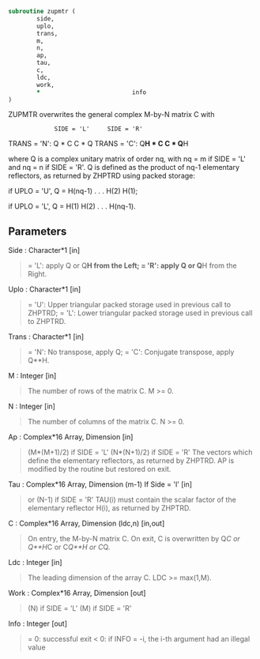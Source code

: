 ```fortran
subroutine zupmtr (
		side,
		uplo,
		trans,
		m,
		n,
		ap,
		tau,
		c,
		ldc,
		work,
		*                          info
)
```

 ZUPMTR overwrites the general complex M-by-N matrix C with

                 SIDE = 'L'     SIDE = 'R'
 TRANS = 'N':      Q * C          C * Q
 TRANS = 'C':      Q**H * C       C * Q**H

 where Q is a complex unitary matrix of order nq, with nq = m if
 SIDE = 'L' and nq = n if SIDE = 'R'. Q is defined as the product of
 nq-1 elementary reflectors, as returned by ZHPTRD using packed
 storage:

 if UPLO = 'U', Q = H(nq-1) . . . H(2) H(1);

 if UPLO = 'L', Q = H(1) H(2) . . . H(nq-1).

## Parameters
Side : Character*1 [in]
> = 'L': apply Q or Q**H from the Left;
> = 'R': apply Q or Q**H from the Right.

Uplo : Character*1 [in]
> = 'U': Upper triangular packed storage used in previous
> call to ZHPTRD;
> = 'L': Lower triangular packed storage used in previous
> call to ZHPTRD.

Trans : Character*1 [in]
> = 'N':  No transpose, apply Q;
> = 'C':  Conjugate transpose, apply Q**H.

M : Integer [in]
> The number of rows of the matrix C. M >= 0.

N : Integer [in]
> The number of columns of the matrix C. N >= 0.

Ap : Complex*16 Array, Dimension [in]
> (M*(M+1)/2) if SIDE = 'L'
> (N*(N+1)/2) if SIDE = 'R'
> The vectors which define the elementary reflectors, as
> returned by ZHPTRD.  AP is modified by the routine but
> restored on exit.

Tau : Complex*16 Array, Dimension (m-1) If Side = 'l' [in]
> or (N-1) if SIDE = 'R'
> TAU(i) must contain the scalar factor of the elementary
> reflector H(i), as returned by ZHPTRD.

C : Complex*16 Array, Dimension (ldc,n) [in,out]
> On entry, the M-by-N matrix C.
> On exit, C is overwritten by Q*C or Q**H*C or C*Q**H or C*Q.

Ldc : Integer [in]
> The leading dimension of the array C. LDC >= max(1,M).

Work : Complex*16 Array, Dimension [out]
> (N) if SIDE = 'L'
> (M) if SIDE = 'R'

Info : Integer [out]
> = 0:  successful exit
> < 0:  if INFO = -i, the i-th argument had an illegal value

